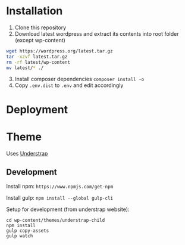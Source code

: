 # Installation
1. Clone this repository
2. Download latest wordpress and extract its contents into root folder (except wp-content)
```sh
wget https://wordpress.org/latest.tar.gz
tar -xzvf latest.tar.gz
rm -rf latest/wp-content
mv latest/* ./
```
3. Install composer dependencies `composer install -o`
4. Copy `.env.dist` to `.env` and edit accordingly


# Deployment


# Theme
Uses [Understrap](https://understrap.github.io/)

## Development
Install npm: `https://www.npmjs.com/get-npm`

Install gulp: `npm install --global gulp-cli`

Setup for development (from understrap website):
```
cd wp-content/themes/understrap-child
npm install
gulp copy-assets
gulp watch
```
